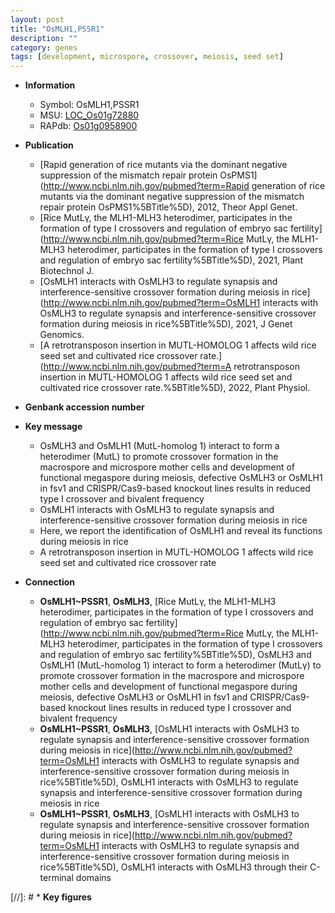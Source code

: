 ```yaml
---
layout: post
title: "OsMLH1,PSSR1"
description: ""
category: genes
tags: [development, microspore, crossover, meiosis, seed set]
---
```


* **Information**  
    + Symbol: OsMLH1,PSSR1  
    + MSU: [LOC_Os01g72880](http://rice.uga.edu/cgi-bin/ORF_infopage.cgi?orf=LOC_Os01g72880)  
    + RAPdb: [Os01g0958900](http://rapdb.dna.affrc.go.jp/viewer/gbrowse_details/irgsp1?name=Os01g0958900)  

* **Publication**  
    + [Rapid generation of rice mutants via the dominant negative suppression of the mismatch repair protein OsPMS1](http://www.ncbi.nlm.nih.gov/pubmed?term=Rapid generation of rice mutants via the dominant negative suppression of the mismatch repair protein OsPMS1%5BTitle%5D), 2012, Theor Appl Genet.
    + [Rice MutLγ, the MLH1-MLH3 heterodimer, participates in the formation of type I crossovers and regulation of embryo sac fertility](http://www.ncbi.nlm.nih.gov/pubmed?term=Rice MutLγ, the MLH1-MLH3 heterodimer, participates in the formation of type I crossovers and regulation of embryo sac fertility%5BTitle%5D), 2021, Plant Biotechnol J.
    + [OsMLH1 interacts with OsMLH3 to regulate synapsis and interference-sensitive crossover formation during meiosis in rice](http://www.ncbi.nlm.nih.gov/pubmed?term=OsMLH1 interacts with OsMLH3 to regulate synapsis and interference-sensitive crossover formation during meiosis in rice%5BTitle%5D), 2021, J Genet Genomics.
    + [A retrotransposon insertion in MUTL-HOMOLOG 1 affects wild rice seed set and cultivated rice crossover rate.](http://www.ncbi.nlm.nih.gov/pubmed?term=A retrotransposon insertion in MUTL-HOMOLOG 1 affects wild rice seed set and cultivated rice crossover rate.%5BTitle%5D), 2022, Plant Physiol.

* **Genbank accession number**  

* **Key message**  
    + OsMLH3 and OsMLH1 (MutL-homolog 1) interact to form a heterodimer (MutL<a6><c3>) to promote crossover formation in the macrospore and microspore mother cells and development of functional megaspore during meiosis, defective OsMLH3 or OsMLH1 in fsv1 and CRISPR/Cas9-based knockout lines results in reduced type I crossover and bivalent frequency
    + OsMLH1 interacts with OsMLH3 to regulate synapsis and interference-sensitive crossover formation during meiosis in rice
    + Here, we report the identification of OsMLH1 and reveal its functions during meiosis in rice
    + A retrotransposon insertion in MUTL-HOMOLOG 1 affects wild rice seed set and cultivated rice crossover rate

* **Connection**  
    + __OsMLH1~PSSR1__, __OsMLH3__, [Rice MutLγ, the MLH1-MLH3 heterodimer, participates in the formation of type I crossovers and regulation of embryo sac fertility](http://www.ncbi.nlm.nih.gov/pubmed?term=Rice MutLγ, the MLH1-MLH3 heterodimer, participates in the formation of type I crossovers and regulation of embryo sac fertility%5BTitle%5D),  OsMLH3 and OsMLH1 (MutL-homolog 1) interact to form a heterodimer (MutLγ) to promote crossover formation in the macrospore and microspore mother cells and development of functional megaspore during meiosis, defective OsMLH3 or OsMLH1 in fsv1 and CRISPR/Cas9-based knockout lines results in reduced type I crossover and bivalent frequency
    + __OsMLH1~PSSR1__, __OsMLH3__, [OsMLH1 interacts with OsMLH3 to regulate synapsis and interference-sensitive crossover formation during meiosis in rice](http://www.ncbi.nlm.nih.gov/pubmed?term=OsMLH1 interacts with OsMLH3 to regulate synapsis and interference-sensitive crossover formation during meiosis in rice%5BTitle%5D), OsMLH1 interacts with OsMLH3 to regulate synapsis and interference-sensitive crossover formation during meiosis in rice
    + __OsMLH1~PSSR1__, __OsMLH3__, [OsMLH1 interacts with OsMLH3 to regulate synapsis and interference-sensitive crossover formation during meiosis in rice](http://www.ncbi.nlm.nih.gov/pubmed?term=OsMLH1 interacts with OsMLH3 to regulate synapsis and interference-sensitive crossover formation during meiosis in rice%5BTitle%5D),  OsMLH1 interacts with OsMLH3 through their C-terminal domains

[//]: # * **Key figures**  


